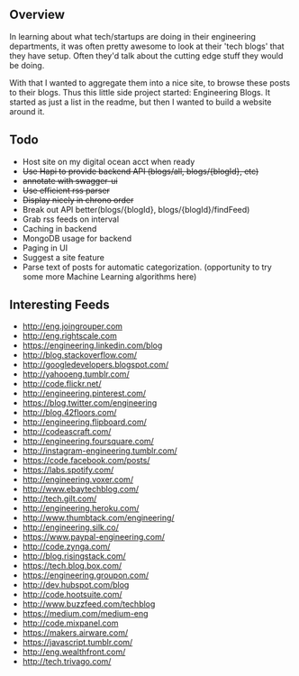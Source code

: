 ## Overview

In learning about what tech/startups are doing in their engineering departments, it was often pretty awesome to look at their 'tech blogs' that they have setup. Often they'd talk about the cutting edge stuff they would be doing.

With that I wanted to aggregate them into a nice site, to browse these posts to their blogs. Thus this little side project started: Engineering Blogs. It started as just a list in the readme, but then I wanted to build a website around it.

## Todo

- Host site on my digital ocean acct when ready
- ~~Use Hapi to provide backend API (blogs/all, blogs/{blogId}, etc)~~
- ~~annotate with swagger-ui~~
- ~~Use efficient rss parser~~
- ~~Display nicely in chrono order~~
- Break out API better(blogs/{blogId}, blogs/{blogId}/findFeed)
- Grab rss feeds on interval
- Caching in backend
- MongoDB usage for backend
- Paging in UI
- Suggest a site feature
- Parse text of posts for automatic categorization. (opportunity to try some more Machine Learning algorithms here)

## Interesting Feeds
- http://eng.joingrouper.com
- http://eng.rightscale.com
- https://engineering.linkedin.com/blog
- http://blog.stackoverflow.com/
- http://googledevelopers.blogspot.com/
- http://yahooeng.tumblr.com/
- http://code.flickr.net/
- http://engineering.pinterest.com/
- https://blog.twitter.com/engineering
- http://blog.42floors.com/
- http://engineering.flipboard.com/
- http://codeascraft.com/
- http://engineering.foursquare.com/
- http://instagram-engineering.tumblr.com/
- https://code.facebook.com/posts/
- https://labs.spotify.com/
- http://engineering.voxer.com/
- http://www.ebaytechblog.com/
- http://tech.gilt.com/
- http://engineering.heroku.com/
- http://www.thumbtack.com/engineering/
- http://engineering.silk.co/
- https://www.paypal-engineering.com/
- http://code.zynga.com/
- http://blog.risingstack.com/
- https://tech.blog.box.com/
- https://engineering.groupon.com/
- http://dev.hubspot.com/blog
- http://code.hootsuite.com/
- http://www.buzzfeed.com/techblog
- https://medium.com/medium-eng
- http://code.mixpanel.com
- https://makers.airware.com/
- https://javascript.tumblr.com/
- http://eng.wealthfront.com/
- http://tech.trivago.com/
